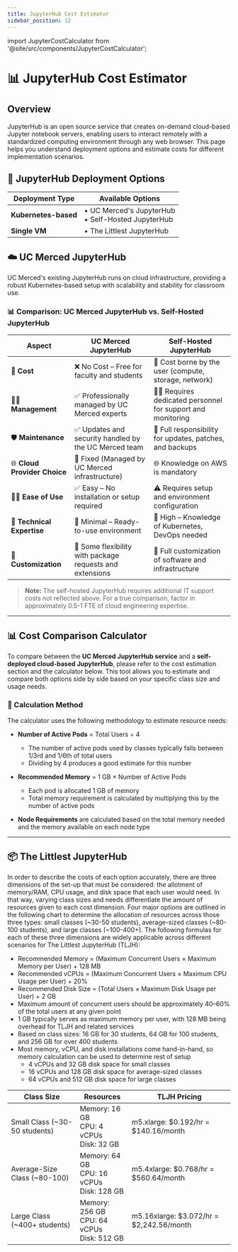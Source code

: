 ```yaml
---
title: JupyterHub Cost Estimator
sidebar_position: 12
---
```


import JupyterCostCalculator from '@site/src/components/JupyterCostCalculator';

# 📊 JupyterHub Cost Estimator

## Overview
JupyterHub is an open source service that creates on-demand cloud-based Jupyter notebook servers, enabling users to interact remotely with a standardized computing environment through any web browser. This page helps you understand deployment options and estimate costs for different implementation scenarios.

## 🚀 JupyterHub Deployment Options

| Deployment Type | Available Options |
|----------------|-------------------|
| **Kubernetes-based** | • UC Merced's JupyterHub<br/>• Self-Hosted JupyterHub |
| **Single VM** | • The Littlest JupyterHub |

## ☁️ UC Merced JupyterHub

UC Merced's existing JupyterHub runs on cloud infrastructure, providing a robust Kubernetes-based setup with scalability and stability for classroom use.


### 📊 Comparison: UC Merced JupyterHub vs. Self-Hosted JupyterHub

| **Aspect**                 | **UC Merced JupyterHub**                                           | **Self-Hosted JupyterHub**                                                      |
|---------------------------|---------------------------------------------------------------------|----------------------------------------------------------------------------------|
| 💸 **Cost**               | ❌ No Cost – Free for faculty and students                         | 💸 Cost borne by the user (compute, storage, network)                            |
| 👨‍🔧 **Management**       | ✅ Professionally managed by UC Merced experts                      | 🧑‍💻 Requires dedicated personnel for support and monitoring                     |
| 🛡️ **Maintenance**        | ✅ Updates and security handled by the UC Merced team               | 🔧 Full responsibility for updates, patches, and backups                         |
| 🌐 **Cloud Provider Choice** | 🚫 Fixed (Managed by UC Merced infrastructure)                    | 🌐 Knowledge on AWS is mandatory
| 🧑‍🏫 **Ease of Use**       | ✅ Easy – No installation or setup required                         | ⚠️ Requires setup and environment configuration                                 |
| 📘 **Technical Expertise** | 🚫 Minimal – Ready-to-use environment                              | 📘 High – Knowledge of Kubernetes, DevOps needed                                 |
| 🧩 **Customization**       | 🧩 Some flexibility with package requests and extensions            | 🎨 Full customization of software and infrastructure                             |


> **Note:** The self-hosted JupyterHub requires additional IT support costs not reflected above. For a true comparison, factor in approximately 0.5-1 FTE of cloud engineering expertise.

---

## 📊 Cost Comparison Calculator

To compare between the **UC Merced JupyterHub service** and a **self-deployed cloud-based JupyterHub**, please refer to the cost estimation section and the calculator below. This tool allows you to estimate and compare both options side by side based on your specific class size and usage needs.

### 🧮 Calculation Method

The calculator uses the following methodology to estimate resource needs:

- **Number of Active Pods** = Total Users ÷ 4  
  - The number of active pods used by classes typically falls between 1/3rd and 1/6th of total users  
  - Dividing by 4 produces a good estimate for this number  

- **Recommended Memory** = 1 GB × Number of Active Pods  
  - Each pod is allocated 1 GB of memory  
  - Total memory requirement is calculated by multiplying this by the number of active pods  

- **Node Requirements** are calculated based on the total memory needed and the memory available on each node type  

---

<JupyterCostCalculator />

## 📦 The Littlest JupyterHub

In order to describe the costs of each option accurately, there are three dimensions of the set-up that must be considered: the allotment of memory/RAM, CPU usage, and disk space that each user would need. In that way, varying class sizes and needs differentiate the amount of resources given to each cost dimension. Four major options are outlined in the following chart to determine the allocation of resources across those three types: small classes (~30-50 students), average-sized classes (~80-100 students), and large classes (~100-400+). The following formulas for each of these three dimensions are widely applicable across different scenarios for The Littlest JupyterHub (TLJH):

- Recommended Memory = (Maximum Concurrent Users × Maximum Memory per User) + 128 MB  
- Recommended vCPUs = (Maximum Concurrent Users × Maximum CPU Usage per User) + 20%  
- Recommended Disk Size = (Total Users × Maximum Disk Usage per User) + 2 GB  
- Maximum amount of concurrent users should be approximately 40–60% of the total users at any given point  
- 1 GB typically serves as maximum memory per user, with 128 MB being overhead for TLJH and related services  
- Based on class sizes: 16 GB for 30 students, 64 GB for 100 students, and 256 GB for over 400 students  
- Most memory, vCPU, and disk installations come hand-in-hand, so memory calculation can be used to determine rest of setup  
  - 4 vCPUs and 32 GB disk space for small classes  
  - 16 vCPUs and 128 GB disk space for average-sized classes  
  - 64 vCPUs and 512 GB disk space for large classes  

| Class Size                      | Resources                                      | TLJH Pricing                           |
|--------------------------------|------------------------------------------------|----------------------------------------|
| Small Class (~30-50 students)  | Memory: 16 GB<br/>CPU: 4 vCPUs<br/>Disk: 32 GB | m5.xlarge: $0.192/hr = $140.16/month  |
| Average-Size Class (~80-100)   | Memory: 64 GB<br/>CPU: 16 vCPUs<br/>Disk: 128 GB | m5.4xlarge: $0.768/hr = $560.64/month |
| Large Class (~400+ students)   | Memory: 256 GB<br/>CPU: 64 vCPUs<br/>Disk: 512 GB | m5.16xlarge: $3.072/hr = $2,242.56/month |


